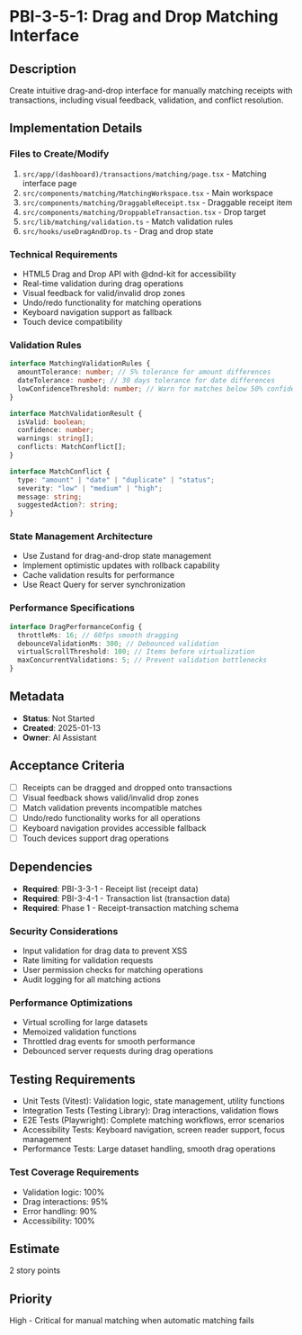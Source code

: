 # PBI-3-5-1: Drag and Drop Matching Interface

## Description

Create intuitive drag-and-drop interface for manually matching receipts with transactions,
including visual feedback, validation, and conflict resolution.

## Implementation Details

### Files to Create/Modify

1. `src/app/(dashboard)/transactions/matching/page.tsx` - Matching interface page
2. `src/components/matching/MatchingWorkspace.tsx` - Main workspace
3. `src/components/matching/DraggableReceipt.tsx` - Draggable receipt item
4. `src/components/matching/DroppableTransaction.tsx` - Drop target
5. `src/lib/matching/validation.ts` - Match validation rules
6. `src/hooks/useDragAndDrop.ts` - Drag and drop state

### Technical Requirements

- HTML5 Drag and Drop API with @dnd-kit for accessibility
- Real-time validation during drag operations
- Visual feedback for valid/invalid drop zones
- Undo/redo functionality for matching operations
- Keyboard navigation support as fallback
- Touch device compatibility

### Validation Rules

```typescript
interface MatchingValidationRules {
  amountTolerance: number; // 5% tolerance for amount differences
  dateTolerance: number; // 30 days tolerance for date differences
  lowConfidenceThreshold: number; // Warn for matches below 50% confidence
}

interface MatchValidationResult {
  isValid: boolean;
  confidence: number;
  warnings: string[];
  conflicts: MatchConflict[];
}

interface MatchConflict {
  type: "amount" | "date" | "duplicate" | "status";
  severity: "low" | "medium" | "high";
  message: string;
  suggestedAction?: string;
}
```

### State Management Architecture

- Use Zustand for drag-and-drop state management
- Implement optimistic updates with rollback capability
- Cache validation results for performance
- Use React Query for server synchronization

### Performance Specifications

```typescript
interface DragPerformanceConfig {
  throttleMs: 16; // 60fps smooth dragging
  debounceValidationMs: 300; // Debounced validation
  virtualScrollThreshold: 100; // Items before virtualization
  maxConcurrentValidations: 5; // Prevent validation bottlenecks
}
```

## Metadata

- **Status**: Not Started
- **Created**: 2025-01-13
- **Owner**: AI Assistant

## Acceptance Criteria

- [ ] Receipts can be dragged and dropped onto transactions
- [ ] Visual feedback shows valid/invalid drop zones
- [ ] Match validation prevents incompatible matches
- [ ] Undo/redo functionality works for all operations
- [ ] Keyboard navigation provides accessible fallback
- [ ] Touch devices support drag operations

## Dependencies

- **Required**: PBI-3-3-1 - Receipt list (receipt data)
- **Required**: PBI-3-4-1 - Transaction list (transaction data)
- **Required**: Phase 1 - Receipt-transaction matching schema

### Security Considerations

- Input validation for drag data to prevent XSS
- Rate limiting for validation requests
- User permission checks for matching operations
- Audit logging for all matching actions

### Performance Optimizations

- Virtual scrolling for large datasets
- Memoized validation functions
- Throttled drag events for smooth performance
- Debounced server requests during drag operations

## Testing Requirements

- Unit Tests (Vitest): Validation logic, state management, utility functions
- Integration Tests (Testing Library): Drag interactions, validation flows
- E2E Tests (Playwright): Complete matching workflows, error scenarios
- Accessibility Tests: Keyboard navigation, screen reader support, focus management
- Performance Tests: Large dataset handling, smooth drag operations

### Test Coverage Requirements

- Validation logic: 100%
- Drag interactions: 95%
- Error handling: 90%
- Accessibility: 100%

## Estimate

2 story points

## Priority

High - Critical for manual matching when automatic matching fails
